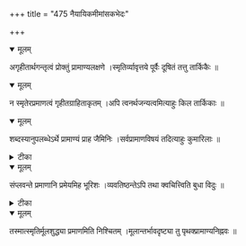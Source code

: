 +++
title = "475 नैयायिकमीमांसकभेदः"

+++


<details open><summary>मूलम्</summary>

अगृहीतार्थगन्तृत्वं प्रोक्तुं प्रामाण्यलक्षणे ।स्मृतिर्व्यावृत्तये पूर्वैः दूषितं तत्तु तार्किकैः ॥
</details>



<details open><summary>मूलम्</summary>

न स्मृतेरप्रमाणत्वं गृहीतग्राहिताकृतम् ।अपि त्वनर्थजन्यत्वमित्याहुः किल तार्किकाः ॥
</details>



<details open><summary>मूलम्</summary>

शब्दस्यानुपलब्धेऽर्थे प्रामाण्यं प्राह जैमिनिः ।सर्वप्रामाणविषयं तदित्याहुः कुमारिलाः ॥
</details>



<details><summary>टीका</summary>

न्या. म.[23]
</details>



<details open><summary>मूलम्</summary>

संप्लवन्ते प्रमाणानि प्रमेयमिह भूरिशः ।व्यवतिष्ठन्तेऽपि तथा क्वचित्त्विति बुधा विदुः ॥
</details>



<details><summary>टीका</summary>

न्या. म.[33]
</details>



<details open><summary>मूलम्</summary>

तस्मात्स्मृतिर्मूलशुद्ध्या प्रमाणमिति निश्चितम् ।मूलान्तर्भावदृष्ट्या तु पृथक्प्रामाण्यनिह्नवः ॥
</details>

